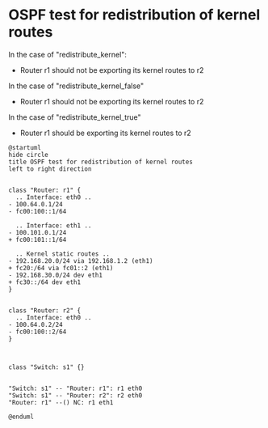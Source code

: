 # OSPF test for redistribution of kernel routes

In the case of "redistribute_kernel":
  - Router r1 should not be exporting its kernel routes to r2

In the case of "redistribute_kernel_false"
  - Router r1 should not be exporting its kernel routes to r2

In the case of "redistribute_kernel_true"
  - Router r1 should be exporting its kernel routes to r2


```plantuml
@startuml
hide circle
title OSPF test for redistribution of kernel routes
left to right direction


class "Router: r1" {
  .. Interface: eth0 ..
- 100.64.0.1/24
- fc00:100::1/64

  .. Interface: eth1 ..
- 100.101.0.1/24
+ fc00:101::1/64

  .. Kernel static routes ..
- 192.168.20.0/24 via 192.168.1.2 (eth1)
+ fc20:/64 via fc01::2 (eth1)
- 192.168.30.0/24 dev eth1
+ fc30::/64 dev eth1
}


class "Router: r2" {
  .. Interface: eth0 ..
- 100.64.0.2/24
- fc00:100::2/64
}



class "Switch: s1" {}


"Switch: s1" -- "Router: r1": r1 eth0
"Switch: s1" -- "Router: r2": r2 eth0
"Router: r1" --() NC: r1 eth1

@enduml
```
